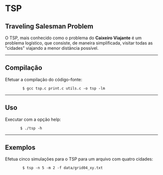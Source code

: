 TSP
===

Traveling Salesman Problem
--------------------------

O TSP, mais conhecido como o problema do **Caixeiro Viajante** é um problema
logístico, que consiste, de maneira simplificada, visitar todas as "cidades"
viajando a menor distância possível.


----

Compilação
----------

Efetuar a compilação do código-fonte:

```
        $ gcc tsp.c print.c utils.c -o tsp -lm
```

----

Uso
---
Executar com a opção help:

```
       $ ./tsp -h
```

----

Exemplos
--------

Efetua cinco simulações para o TSP para um arquivo com quatro cidades:

```
        $ tsp -n 5 -m 2 -f data/grid04_xy.txt
```
